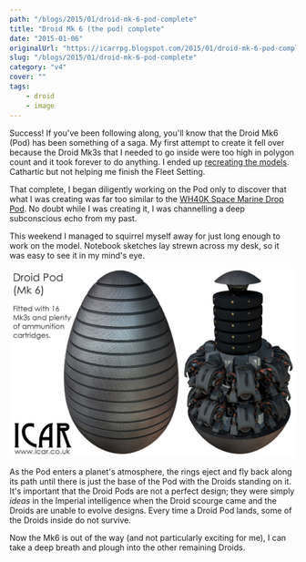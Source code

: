 ```yaml
---
path: "/blogs/2015/01/droid-mk-6-pod-complete"
title: "Droid Mk 6 (the pod) complete"
date: "2015-01-06"
originalUrl: "https://icarrpg.blogspot.com/2015/01/droid-mk-6-pod-complete.html"
slug: "/blogs/2015/01/droid-mk-6-pod-complete"
category: "v4"
cover: ""
tags:
    - droid
    - image
---
```

Success! If you've been following along, you'll know that the Droid Mk6 (Pod) has been something of a saga. My first attempt to create it fell over because the Droid Mk3s that I needed to go inside were too high in polygon count and it took forever to do anything. I ended up [recreating the models](../2014-12-17-never-leave-well-enough-alone). Cathartic but not helping me finish the Fleet Setting.  

That complete, I began diligently working on the Pod only to discover that what I was creating was far too similar to the [WH40K Space Marine Drop Pod](../2014-12-29-an-example-of-graphics-going-not-so-well). No doubt while I was creating it, I was channelling a deep subconscious echo from my past.  

This weekend I managed to squirrel myself away for just long enough to work on the model. Notebook sketches lay strewn across my desk, so it was easy to see it in my mind's eye.  

![The Droid Mark 6 drop pod; a death egg by any other name](./images/droid-mk6-pod.jpg)

As the Pod enters a planet's atmosphere, the rings eject and fly back along its path until there is just the base of the Pod with the Droids standing on it. It's important that the Droid Pods are not a perfect design; they were simply *ideas* in the Imperial intelligence when the Droid scourge came and the Droids are unable to evolve designs. Every time a Droid Pod lands, some of the Droids inside do not survive.  

Now the Mk6 is out of the way (and not particularly exciting for me), I can take a deep breath and plough into the other remaining Droids.
